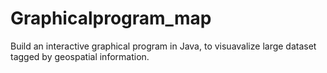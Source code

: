# Graphicalprogram_map
Build an interactive graphical program in Java, to visuavalize large dataset tagged by geospatial information. 
